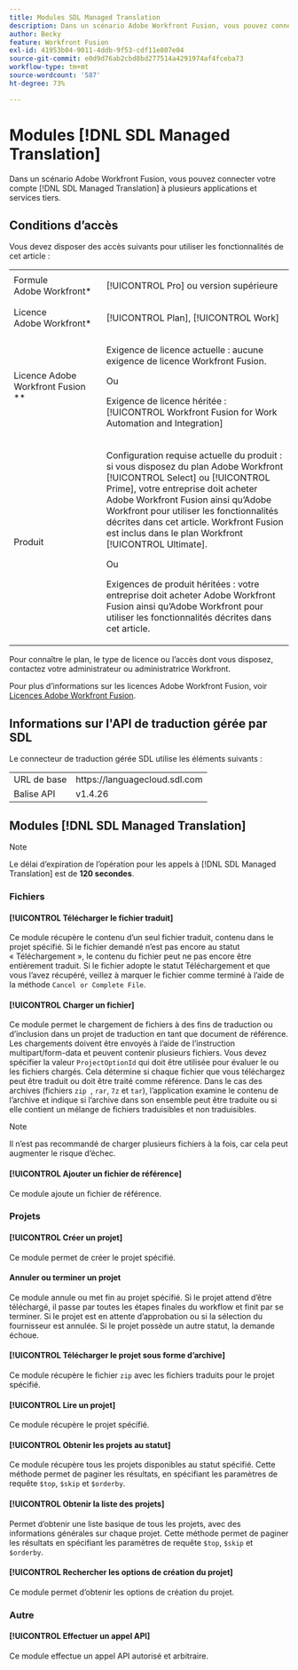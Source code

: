 ```yaml
---
title: Modules SDL Managed Translation
description: Dans un scénario Adobe Workfront Fusion, vous pouvez connecter votre compte de traduction gérée SDL à plusieurs applications et services tiers.
author: Becky
feature: Workfront Fusion
exl-id: 41953b04-9011-4ddb-9f53-cdf11e807e04
source-git-commit: e0d9d76ab2cbd8bd277514a4291974af4fceba73
workflow-type: tm+mt
source-wordcount: '587'
ht-degree: 73%

---
```


# Modules [!DNL SDL Managed Translation]

Dans un scénario Adobe Workfront Fusion, vous pouvez connecter votre compte [!DNL SDL Managed Translation] à plusieurs applications et services tiers.

## Conditions d’accès

Vous devez disposer des accès suivants pour utiliser les fonctionnalités de cet article :

<table style="table-layout:auto"> 
 <col> 
 <col> 
 <tbody> 
  <tr> 
   <td role="rowheader">Formule Adobe Workfront*</td>
  <td> <p>[!UICONTROL Pro] ou version supérieure</p> </td>
  </tr> 
  <tr data-mc-conditions=""> 
   <td role="rowheader">Licence Adobe Workfront*</td>
   <td> <p>[!UICONTROL Plan], [!UICONTROL Work]</p> </td> 
  </tr> 
  <tr> 
   <td role="rowheader">Licence Adobe Workfront Fusion **</td> 
   <td>
   <p>Exigence de licence actuelle : aucune exigence de licence Workfront Fusion.</p>
   <p>Ou</p>
   <p>Exigence de licence héritée : [!UICONTROL Workfront Fusion for Work Automation and Integration] </p>
   </td> 
  </tr> 
  <tr> 
   <td role="rowheader">Produit</td> 
   <td>
   <p>Configuration requise actuelle du produit : si vous disposez du plan Adobe Workfront [!UICONTROL Select] ou [!UICONTROL Prime], votre entreprise doit acheter Adobe Workfront Fusion ainsi qu’Adobe Workfront pour utiliser les fonctionnalités décrites dans cet article. Workfront Fusion est inclus dans le plan Workfront [!UICONTROL Ultimate].</p>
   <p>Ou</p>
   <p>Exigences de produit héritées : votre entreprise doit acheter Adobe Workfront Fusion ainsi qu’Adobe Workfront pour utiliser les fonctionnalités décrites dans cet article.</p>
   </td> 
  </tr> 
 </tbody> 
</table>

Pour connaître le plan, le type de licence ou l’accès dont vous disposez, contactez votre administrateur ou administratrice Workfront.

Pour plus d’informations sur les licences Adobe Workfront Fusion, voir [Licences Adobe Workfront Fusion](/help/workfront-fusion/set-up-and-manage-workfront-fusion/licensing-operations-overview/license-automation-vs-integration.md).

## Informations sur l&#39;API de traduction gérée par SDL

Le connecteur de traduction gérée SDL utilise les éléments suivants :

<table style="table-layout:auto"> 
 <col> 
 <col> 
 <tbody> 
  <tr> 
   <td role="rowheader">URL de base</td> 
   <td>https://languagecloud.sdl.com</td> 
  </tr>
  <tr> 
   <td role="rowheader">Balise API</td> 
   <td>v1.4.26</td> 
  </tr>
 </tbody> 
 </table>

## Modules [!DNL SDL Managed Translation]

>[!NOTE]
>
>Le délai d’expiration de l’opération pour les appels à [!DNL SDL Managed Translation] est de **120 secondes**.

### Fichiers

#### [!UICONTROL Télécharger le fichier traduit]

Ce module récupère le contenu d’un seul fichier traduit, contenu dans le projet spécifié. Si le fichier demandé n’est pas encore au statut « Téléchargement », le contenu du fichier peut ne pas encore être entièrement traduit. Si le fichier adopte le statut Téléchargement et que vous l’avez récupéré, veillez à marquer le fichier comme terminé à l’aide de la méthode `Cancel or Complete File`.

#### [!UICONTROL Charger un fichier]

Ce module permet le chargement de fichiers à des fins de traduction ou d’inclusion dans un projet de traduction en tant que document de référence. Les chargements doivent être envoyés à l’aide de l’instruction multipart/form-data et peuvent contenir plusieurs fichiers. Vous devez spécifier la valeur `ProjectOptionId` qui doit être utilisée pour évaluer le ou les fichiers chargés. Cela détermine si chaque fichier que vous téléchargez peut être traduit ou doit être traité comme référence. Dans le cas des archives (fichiers `zip `, `rar`, `7z` et `tar`), l’application examine le contenu de l’archive et indique si l’archive dans son ensemble peut être traduite ou si elle contient un mélange de fichiers traduisibles et non traduisibles.

>[!NOTE]
>
>Il n’est pas recommandé de charger plusieurs fichiers à la fois, car cela peut augmenter le risque d’échec.

#### [!UICONTROL Ajouter un fichier de référence]

Ce module ajoute un fichier de référence.

### Projets

#### [!UICONTROL Créer un projet]

Ce module permet de créer le projet spécifié.

#### Annuler ou terminer un projet

Ce module annule ou met fin au projet spécifié. Si le projet attend d’être téléchargé, il passe par toutes les étapes finales du workflow et finit par se terminer. Si le projet est en attente d’approbation ou si la sélection du fournisseur est annulée. Si le projet possède un autre statut, la demande échoue.

#### [!UICONTROL Télécharger le projet sous forme d’archive]

Ce module récupère le fichier `zip` avec les fichiers traduits pour le projet spécifié.

#### [!UICONTROL Lire un projet]

Ce module récupère le projet spécifié.

#### [!UICONTROL Obtenir les projets au statut]

Ce module récupère tous les projets disponibles au statut spécifié. Cette méthode permet de paginer les résultats, en spécifiant les paramètres de requête `$top`, `$skip` et `$orderby`.

#### [!UICONTROL Obtenir la liste des projets]

Permet d’obtenir une liste basique de tous les projets, avec des informations générales sur chaque projet. Cette méthode permet de paginer les résultats en spécifiant les paramètres de requête `$top`, `$skip` et `$orderby`.

#### [!UICONTROL Rechercher les options de création du projet]

Ce module permet d’obtenir les options de création du projet.

### Autre

#### [!UICONTROL Effectuer un appel API]

Ce module effectue un appel API autorisé et arbitraire.
